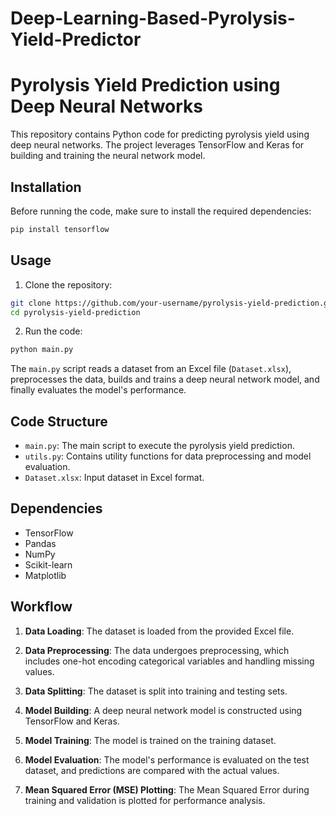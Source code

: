 # Deep-Learning-Based-Pyrolysis-Yield-Predictor
# Pyrolysis Yield Prediction using Deep Neural Networks

This repository contains Python code for predicting pyrolysis yield using deep neural networks. The project leverages TensorFlow and Keras for building and training the neural network model.

## Installation

Before running the code, make sure to install the required dependencies:

```bash
pip install tensorflow
```

## Usage

1. Clone the repository:

```bash
git clone https://github.com/your-username/pyrolysis-yield-prediction.git
cd pyrolysis-yield-prediction
```

2. Run the code:

```bash
python main.py
```

The `main.py` script reads a dataset from an Excel file (`Dataset.xlsx`), preprocesses the data, builds and trains a deep neural network model, and finally evaluates the model's performance.

## Code Structure

- `main.py`: The main script to execute the pyrolysis yield prediction.
- `utils.py`: Contains utility functions for data preprocessing and model evaluation.
- `Dataset.xlsx`: Input dataset in Excel format.

## Dependencies

- TensorFlow
- Pandas
- NumPy
- Scikit-learn
- Matplotlib

## Workflow

1. **Data Loading**: The dataset is loaded from the provided Excel file.

2. **Data Preprocessing**: The data undergoes preprocessing, which includes one-hot encoding categorical variables and handling missing values.

3. **Data Splitting**: The dataset is split into training and testing sets.

4. **Model Building**: A deep neural network model is constructed using TensorFlow and Keras.

5. **Model Training**: The model is trained on the training dataset.

6. **Model Evaluation**: The model's performance is evaluated on the test dataset, and predictions are compared with the actual values.

7. **Mean Squared Error (MSE) Plotting**: The Mean Squared Error during training and validation is plotted for performance analysis.
